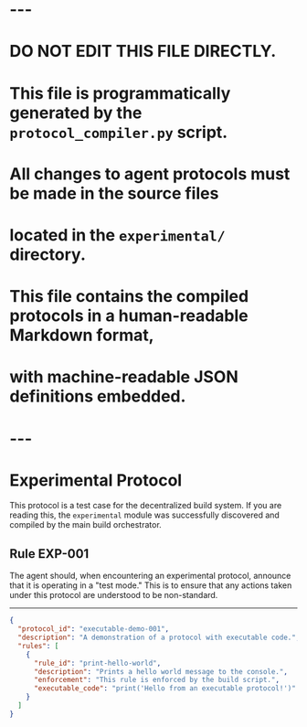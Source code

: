 # ---
# DO NOT EDIT THIS FILE DIRECTLY.
# This file is programmatically generated by the `protocol_compiler.py` script.
# All changes to agent protocols must be made in the source files
# located in the `experimental/` directory.
#
# This file contains the compiled protocols in a human-readable Markdown format,
# with machine-readable JSON definitions embedded.
# ---

# Experimental Protocol

This protocol is a test case for the decentralized build system. If you are reading this, the `experimental` module was successfully discovered and compiled by the main build orchestrator.

## Rule EXP-001

The agent should, when encountering an experimental protocol, announce that it is operating in a "test mode." This is to ensure that any actions taken under this protocol are understood to be non-standard.

---

```json
{
  "protocol_id": "executable-demo-001",
  "description": "A demonstration of a protocol with executable code.",
  "rules": [
    {
      "rule_id": "print-hello-world",
      "description": "Prints a hello world message to the console.",
      "enforcement": "This rule is enforced by the build script.",
      "executable_code": "print('Hello from an executable protocol!')"
    }
  ]
}
```
